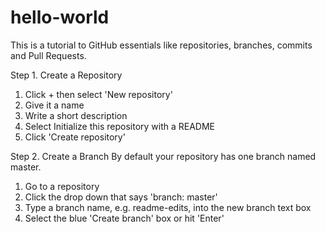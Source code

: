 # hello-world
This is a tutorial to GitHub essentials like repositories, branches, commits and Pull Requests.

Step 1. Create a Repository
1. Click + then select 'New repository'
2. Give it a name
3. Write a short description
4. Select Initialize this repository with a README
5. Click 'Create repository'

Step 2. Create a Branch
By default your repository has one branch named master.
1. Go to a repository
2. Click the drop down that says 'branch: master'
3. Type a branch name, e.g. readme-edits, into the new branch text box
4. Select the blue 'Create branch' box or hit 'Enter'
